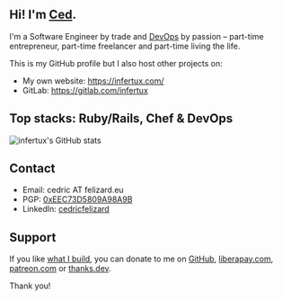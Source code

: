 ## Hi! I'm [Ced](https://infertux.com/about/).

I'm a Software Engineer by trade and [DevOps](https://en.wikipedia.org/wiki/DevOps) by passion &ndash; part-time entrepreneur, part-time freelancer and part-time living the life.

This is my GitHub profile but I also host other projects on:

 * My own website: <https://infertux.com/>
 * GitLab: <https://gitlab.com/infertux>

## Top stacks: Ruby/Rails, Chef & DevOps

<img src="https://github-readme-stats.vercel.app/api?username=infertux&show_icons=true" alt="infertux's GitHub stats" />

## Contact

  - Email: cedric AT felizard.eu
  - PGP: [0xEEC73D5809A98A9B](https://felizard.eu/.well-known/openpgpkey/hu/rodd8k134jmdtzwaydzw8krk4mtytw1p)
  - LinkedIn: [cedricfelizard](https://www.linkedin.com/in/cedricfelizard)

## Support

If you like [what I build](https://infertux.com/), you can donate to me on
[GitHub](https://github.com/sponsors/infertux),
[liberapay.com](https://liberapay.com/infertux),
[patreon.com](https://www.patreon.com/infertux) or
[thanks.dev](https://thanks.dev/).

Thank you!
